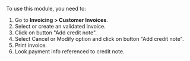 To use this module, you need to:

1.  Go to **Invoicing \> Customer Invoices**.
2.  Select or create an validated invoice.
3.  Click on button "Add credit note".
4.  Select Cancel or Modify option and click on button "Add credit
    note".
5.  Print invoice.
6.  Look payment info referenced to credit note.
